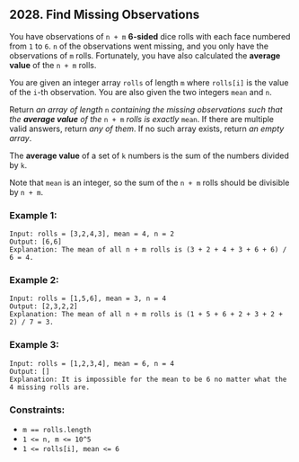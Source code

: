 ## 2028. Find Missing Observations

You have observations of ```n + m``` **6-sided** dice rolls with each face numbered from ```1``` to ```6```. ```n``` of the observations went missing, and you only have the observations of ```m``` rolls. Fortunately, you have also calculated the **average value** of the ```n + m``` rolls.

You are given an integer array ```rolls``` of length ```m``` where ```rolls[i]``` is the value of the ```i```-th observation. You are also given the two integers ```mean``` and ```n```.

Return *an array of length* ```n``` *containing the missing observations such that the **average value** of the* ```n + m``` *rolls is exactly* ```mean```. If there are multiple valid answers, return *any of them*. If no such array exists, return *an empty array*.

The **average value** of a set of ```k``` numbers is the sum of the numbers divided by ```k```.

Note that ```mean``` is an integer, so the sum of the ```n + m``` rolls should be divisible by ```n + m```.

### Example 1:
```
Input: rolls = [3,2,4,3], mean = 4, n = 2
Output: [6,6]
Explanation: The mean of all n + m rolls is (3 + 2 + 4 + 3 + 6 + 6) / 6 = 4.
```
### Example 2:
```
Input: rolls = [1,5,6], mean = 3, n = 4
Output: [2,3,2,2]
Explanation: The mean of all n + m rolls is (1 + 5 + 6 + 2 + 3 + 2 + 2) / 7 = 3.
```
### Example 3:
```
Input: rolls = [1,2,3,4], mean = 6, n = 4
Output: []
Explanation: It is impossible for the mean to be 6 no matter what the 4 missing rolls are.
```

### Constraints:

* ```m == rolls.length```
* ```1 <= n, m <= 10^5```
* ```1 <= rolls[i], mean <= 6```